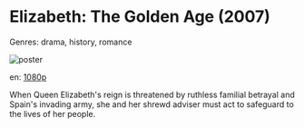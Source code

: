 # Elizabeth: The Golden Age (2007)

Genres: drama, history, romance

![poster](http://image.tmdb.org/t/p/w500/kER0eNIgnZ9rlvrk5f2syGWaknK.jpg)

en:
  [1080p](magnet:?xt=urn:btih:ea040216319c4ef13cac0687fbc4ce2ee5febe1c&dn=Elizabeth%3A+The+Golden+Age+%282007%29+1080p+BrRip+x264+-+YIFY&tr=udp%3A%2F%2Ftracker.openbittorrent.com%3A80%2Fannounce&tr=udp%3A%2F%2Fglotorrents.pw%3A6969%2Fannounce&tr=udp%3A%2F%2Ftracker.openbittorrent.com%3A80%2Fannounce&tr=udp%3A%2F%2Ftracker.opentrackr.org%3A1337%2Fannounce&tr=udp%3A%2F%2Fzer0day.to%3A1337%2Fannounce&tr=udp%3A%2F%2Ftracker.coppersurfer.tk%3A6969%2Fannounce)
  


When Queen Elizabeth's reign is threatened by ruthless familial betrayal and Spain's invading army, she and her shrewd adviser must act to safeguard to the lives of her people.